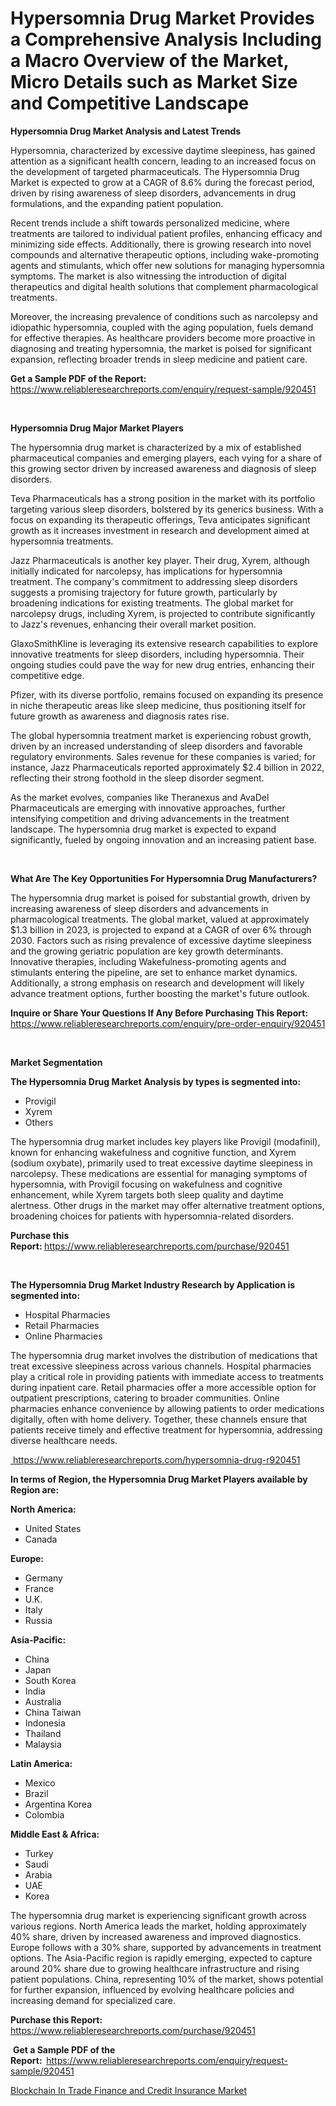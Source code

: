 <p><h1>Hypersomnia Drug Market Provides a Comprehensive Analysis Including a Macro Overview of the Market, Micro Details such as Market Size and Competitive Landscape</h1></p><p><strong>Hypersomnia Drug Market Analysis and Latest Trends</strong></p>
<p><p>Hypersomnia, characterized by excessive daytime sleepiness, has gained attention as a significant health concern, leading to an increased focus on the development of targeted pharmaceuticals. The Hypersomnia Drug Market is expected to grow at a CAGR of 8.6% during the forecast period, driven by rising awareness of sleep disorders, advancements in drug formulations, and the expanding patient population.</p><p>Recent trends include a shift towards personalized medicine, where treatments are tailored to individual patient profiles, enhancing efficacy and minimizing side effects. Additionally, there is growing research into novel compounds and alternative therapeutic options, including wake-promoting agents and stimulants, which offer new solutions for managing hypersomnia symptoms. The market is also witnessing the introduction of digital therapeutics and digital health solutions that complement pharmacological treatments.</p><p>Moreover, the increasing prevalence of conditions such as narcolepsy and idiopathic hypersomnia, coupled with the aging population, fuels demand for effective therapies. As healthcare providers become more proactive in diagnosing and treating hypersomnia, the market is poised for significant expansion, reflecting broader trends in sleep medicine and patient care.</p></p>
<p><strong>Get a Sample PDF of the Report:&nbsp;</strong> <a href="https://www.reliableresearchreports.com/enquiry/request-sample/920451?utm_campaign=3213&utm_medium=2&utm_source=Github&utm_content=ia&utm_term=07032025&utm_id=hypersomnia-drug">https://www.reliableresearchreports.com/enquiry/request-sample/920451</a></p>
<p>&nbsp;</p>
<p><strong>Hypersomnia Drug Major Market Players</strong></p>
<p><p>The hypersomnia drug market is characterized by a mix of established pharmaceutical companies and emerging players, each vying for a share of this growing sector driven by increased awareness and diagnosis of sleep disorders.</p><p>Teva Pharmaceuticals has a strong position in the market with its portfolio targeting various sleep disorders, bolstered by its generics business. With a focus on expanding its therapeutic offerings, Teva anticipates significant growth as it increases investment in research and development aimed at hypersomnia treatments. </p><p>Jazz Pharmaceuticals is another key player. Their drug, Xyrem, although initially indicated for narcolepsy, has implications for hypersomnia treatment. The company's commitment to addressing sleep disorders suggests a promising trajectory for future growth, particularly by broadening indications for existing treatments. The global market for narcolepsy drugs, including Xyrem, is projected to contribute significantly to Jazz's revenues, enhancing their overall market position.</p><p>GlaxoSmithKline is leveraging its extensive research capabilities to explore innovative treatments for sleep disorders, including hypersomnia. Their ongoing studies could pave the way for new drug entries, enhancing their competitive edge. </p><p>Pfizer, with its diverse portfolio, remains focused on expanding its presence in niche therapeutic areas like sleep medicine, thus positioning itself for future growth as awareness and diagnosis rates rise.</p><p>The global hypersomnia treatment market is experiencing robust growth, driven by an increased understanding of sleep disorders and favorable regulatory environments. Sales revenue for these companies is varied; for instance, Jazz Pharmaceuticals reported approximately $2.4 billion in 2022, reflecting their strong foothold in the sleep disorder segment.</p><p>As the market evolves, companies like Theranexus and AvaDel Pharmaceuticals are emerging with innovative approaches, further intensifying competition and driving advancements in the treatment landscape. The hypersomnia drug market is expected to expand significantly, fueled by ongoing innovation and an increasing patient base.</p></p>
<p>&nbsp;</p>
<p><strong>What Are The Key Opportunities For Hypersomnia Drug Manufacturers?</strong></p>
<p><p>The hypersomnia drug market is poised for substantial growth, driven by increasing awareness of sleep disorders and advancements in pharmacological treatments. The global market, valued at approximately $1.3 billion in 2023, is projected to expand at a CAGR of over 6% through 2030. Factors such as rising prevalence of excessive daytime sleepiness and the growing geriatric population are key growth determinants. Innovative therapies, including Wakefulness-promoting agents and stimulants entering the pipeline, are set to enhance market dynamics. Additionally, a strong emphasis on research and development will likely advance treatment options, further boosting the market's future outlook.</p></p>
<p><strong>Inquire or Share Your Questions If Any Before Purchasing This Report:</strong> <a href="https://www.reliableresearchreports.com/enquiry/pre-order-enquiry/920451?utm_campaign=3213&utm_medium=2&utm_source=Github&utm_content=ia&utm_term=07032025&utm_id=hypersomnia-drug">https://www.reliableresearchreports.com/enquiry/pre-order-enquiry/920451</a></p>
<p>&nbsp;</p>
<p><strong>Market Segmentation</strong></p>
<p><strong>The Hypersomnia Drug Market Analysis by types is segmented into:</strong></p>
<p><ul><li>Provigil</li><li>Xyrem</li><li>Others</li></ul></p>
<p><p>The hypersomnia drug market includes key players like Provigil (modafinil), known for enhancing wakefulness and cognitive function, and Xyrem (sodium oxybate), primarily used to treat excessive daytime sleepiness in narcolepsy. These medications are essential for managing symptoms of hypersomnia, with Provigil focusing on wakefulness and cognitive enhancement, while Xyrem targets both sleep quality and daytime alertness. Other drugs in the market may offer alternative treatment options, broadening choices for patients with hypersomnia-related disorders.</p></p>
<p><strong>Purchase this Report:&nbsp;</strong><a href="https://www.reliableresearchreports.com/purchase/920451?utm_campaign=3213&utm_medium=2&utm_source=Github&utm_content=ia&utm_term=07032025&utm_id=hypersomnia-drug">https://www.reliableresearchreports.com/purchase/920451</a></p>
<p>&nbsp;</p>
<p><strong>The Hypersomnia Drug Market Industry Research by Application is segmented into:</strong></p>
<p><ul><li>Hospital Pharmacies</li><li>Retail Pharmacies</li><li>Online Pharmacies</li></ul></p>
<p><p>The hypersomnia drug market involves the distribution of medications that treat excessive sleepiness across various channels. Hospital pharmacies play a critical role in providing patients with immediate access to treatments during inpatient care. Retail pharmacies offer a more accessible option for outpatient prescriptions, catering to broader communities. Online pharmacies enhance convenience by allowing patients to order medications digitally, often with home delivery. Together, these channels ensure that patients receive timely and effective treatment for hypersomnia, addressing diverse healthcare needs.</p></p>
<p><a href="https://www.reliableresearchreports.com/hypersomnia-drug-r920451?utm_campaign=3213&utm_medium=2&utm_source=Github&utm_content=ia&utm_term=07032025&utm_id=hypersomnia-drug">&nbsp;https://www.reliableresearchreports.com/hypersomnia-drug-r920451</a></p>
<p><strong>In terms of Region, the Hypersomnia Drug Market Players available by Region are:</strong></p>
<p>
    <p> <strong> North America: </strong>
        <ul>
            <li>United States</li>
            <li>Canada</li>
        </ul>
        </p> 
    <p> <strong> Europe: </strong>
        <ul>
            <li>Germany</li>
            <li>France</li>
            <li>U.K.</li>
            <li>Italy</li>
            <li>Russia</li>
        </ul>
        </p> 
    <p> <strong> Asia-Pacific: </strong>
        <ul>
            <li>China</li>
            <li>Japan</li>
            <li>South Korea</li>
            <li>India</li>
            <li>Australia</li>
            <li>China Taiwan</li>
            <li>Indonesia</li>
            <li>Thailand</li>
            <li>Malaysia</li>
        </ul>
        </p> 
    <p> <strong> Latin America: </strong>
        <ul>
            <li>Mexico</li>
            <li>Brazil</li>
            <li>Argentina Korea</li>
            <li>Colombia</li>
        </ul>
        </p> 
    <p> <strong> Middle East & Africa: </strong>
        <ul>
            <li>Turkey</li>
            <li>Saudi</li>
            <li>Arabia</li>
            <li>UAE</li>
            <li>Korea</li>
        </ul>
    </p>
    </p>
<p><p>The hypersomnia drug market is experiencing significant growth across various regions. North America leads the market, holding approximately 40% share, driven by increased awareness and improved diagnostics. Europe follows with a 30% share, supported by advancements in treatment options. The Asia-Pacific region is rapidly emerging, expected to capture around 20% share due to growing healthcare infrastructure and rising patient populations. China, representing 10% of the market, shows potential for further expansion, influenced by evolving healthcare policies and increasing demand for specialized care.</p></p>
<p><strong>Purchase this Report: </strong><a href="https://www.reliableresearchreports.com/purchase/920451?utm_campaign=3213&utm_medium=2&utm_source=Github&utm_content=ia&utm_term=07032025&utm_id=hypersomnia-drug">https://www.reliableresearchreports.com/purchase/920451</a></p>
<p>&nbsp;<strong>Get a Sample PDF of the Report:&nbsp;&nbsp;</strong><a href="https://www.reliableresearchreports.com/enquiry/request-sample/920451?utm_campaign=3213&utm_medium=2&utm_source=Github&utm_content=ia&utm_term=07032025&utm_id=hypersomnia-drug">https://www.reliableresearchreports.com/enquiry/request-sample/920451</a></p>
<p><strong></strong></p>
<p><p><a href="https://github.com/shewlisapsai/Market-Research-Report-List-1/blob/main/blockchain-in-trade-finance-and-credit-insurance-market.md?utm_campaign=3213&utm_medium=2&utm_source=Github&utm_content=ia&utm_term=07032025&utm_id=hypersomnia-drug">Blockchain In Trade Finance and Credit Insurance Market</a></p></p>